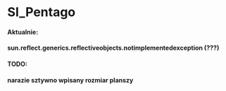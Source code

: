 # SI_Pentago

#### Aktualnie:
#### sun.reflect.generics.reflectiveobjects.notimplementedexception  (???)

#### TODO:
#### narazie sztywno wpisany rozmiar planszy
